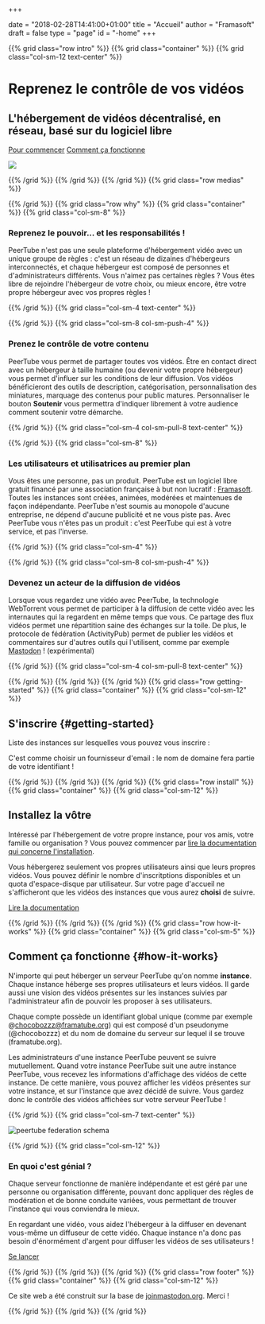 +++

date = "2018-02-28T14:41:00+01:00"
title = "Accueil"
author = "Framasoft"
draft = false
type = "page"
id = "-home"
+++

{{% grid class="row intro" %}}
{{% grid class="container" %}}
{{% grid class="col-sm-12 text-center" %}}
# Reprenez le contrôle de vos vidéos
## L'hébergement de vidéos décentralisé, en réseau, basé sur du logiciel libre

[Pour commencer](#getting-started) [Comment ça fonctionne](#how-it-works)

![](/notebook.jpg)

{{% /grid %}}
{{% /grid %}}
{{% /grid %}}
{{% grid class="row medias" %}}

<!---
{{% grid class="container" %}}
{{% grid class="col-sm-12 text-center" %}}

### As seen on

- [![Le Figaro](/le_figaro_nb.png)](#media1)
- [![L’Humanité](/l_humanite_nb.png)](#media2)
- [![Libération](/liberation_nb.png)](#media3)
- [![NextInpact](/next_inpact_nb.png)](#media4)

{{% /grid %}}
{{% /grid %}}
-->

{{% /grid %}}
{{% grid class="row why" %}}
{{% grid class="container" %}}
{{% grid class="col-sm-8" %}}

### Reprenez le pouvoir... et les responsabilités !

PeerTube n'est pas une seule plateforme d'hébergement vidéo avec un unique groupe de règles : 
c'est un réseau de dizaines d'hébergeurs interconnectés, et chaque hébergeur est composé
de personnes et d'administrateurs différents. Vous n'aimez pas certaines règles ? 
Vous êtes libre de rejoindre l'hébergeur de votre choix, ou mieux encore, 
être votre propre hébergeur avec vos propres règles !

{{% /grid %}}
{{% grid class="col-sm-4 text-center" %}}

<i class="fa fa-globe fa-5x" aria-hidden="true"></i>

{{% /grid %}}
{{% grid class="col-sm-8 col-sm-push-4" %}}

### Prenez le contrôle de votre contenu

PeerTube vous permet de partager toutes vos vidéos. Être en contact direct avec un hébergeur à taille humaine (ou devenir votre propre hébergeur) vous permet d'influer sur les conditions de leur diffusion.
Vos vidéos bénéficieront des outils de description, catégorisation, personnalisation des miniatures, marquage des contenus pour public matures.
Personnaliser le bouton **Soutenir** vous permettra d'indiquer librement à votre audience comment soutenir votre démarche.

{{% /grid %}}
{{% grid class="col-sm-4 col-sm-pull-8 text-center" %}}

<i class="fa fa-comment fa-5x" aria-hidden="true"></i>

{{% /grid %}}
{{% grid class="col-sm-8" %}}

### Les utilisateurs et utilisatrices au premier plan

Vous êtes une personne, pas un produit. PeerTube est un logiciel libre gratuit
financé par une association française à but non lucratif : [Framasoft](https://soutenir.framasoft.org/association).
Toutes les instances sont créées, animées, modérées et maintenues de façon 
indépendante. PeerTube n'est soumis au monopole d'aucune entreprise, ne dépend
d'aucune publicité et ne vous piste pas.
Avec PeerTube vous n'êtes pas un produit :
c'est PeerTube qui est à votre service, et pas l'inverse. 

{{% /grid %}}
{{% grid class="col-sm-4" %}}

<i class="fa fa-group fa-5x" aria-hidden="true"></i>

{{% /grid %}}
{{% grid class="col-sm-8 col-sm-push-4" %}}

### Devenez un acteur de la diffusion de vidéos

Lorsque vous regardez une vidéo avec PeerTube, la technologie WebTorrent
vous permet de participer à la diffusion de cette vidéo avec les internautes qui
la regardent en même temps que vous.
Ce partage des flux vidéos permet une répartition saine des échanges sur la toile.
De plus, le protocole de fédération (ActivityPub) permet de publier les vidéos et commentaires sur d'autres outils qui l'utilisent, comme par exemple [Mastodon](https://joinmastodon.org) ! (expérimental)

{{% /grid %}}
{{% grid class="col-sm-4 col-sm-pull-8 text-center" %}}

<i class="fa fa-fire fa-5x" aria-hidden="true"></i>

{{% /grid %}}
{{% /grid %}}
{{% /grid %}}
{{% grid class="row getting-started" %}}
{{% grid class="container" %}}
{{% grid class="col-sm-12" %}}

## S'inscrire {#getting-started}

Liste des instances sur lesquelles vous pouvez vous inscrire :

<div id="instances-list" class="list-group"></div>

<div id="instances-list-error" class="alert alert-danger" style="display: none">Nous sommes désolé mais nous n'arrivons pas à récupérer la liste des instances. Merci de réessayer plus tard.</div>
<div class="alert alert-info">C'est comme choisir un fournisseur d'email : le nom de domaine fera partie de votre identifiant !</div>

{{% /grid %}}
{{% /grid %}}
{{% /grid %}}
{{% grid class="row install" %}}
{{% grid class="container" %}}
{{% grid class="col-sm-12" %}}

## Installez la vôtre

Intéressé par l'hébergement de votre propre instance, pour vos amis, votre famille 
ou organisation ? Vous pouvez commencer par [lire la documentation qui concerne 
l'installation](https://github.com/Chocobozzz/PeerTube/blob/develop/support/doc/production.md). 

Vous hébergerez seulement vos propres utilisateurs ainsi que
leurs propres vidéos. Vous pouvez définir le nombre d'inscritptions disponibles et un quota d'espace-disque par utilisateur. Sur votre page d'accueil ne s'afficheront que les vidéos des instances que vous aurez **choisi** de suivre.

<a href="https://github.com/Chocobozzz/PeerTube/#production" target="_blank">Lire la documentation</a>

{{% /grid %}}
{{% /grid %}}
{{% /grid %}}
{{% grid class="row how-it-works" %}}
{{% grid class="container" %}}
{{% grid class="col-sm-5" %}}

## Comment ça fonctionne {#how-it-works}

N'importe qui peut héberger un serveur PeerTube qu'on nomme **instance**. 
Chaque instance héberge ses propres utilisateurs et leurs vidéos. Il garde 
aussi une vision des vidéos présentes sur les instances suivies par l'administrateur
afin de pouvoir les proposer à ses utilisateurs. 

Chaque compte possède un identifiant global unique (comme par exemple 
@chocobozzz@framatube.org) qui est composé d'un pseudonyme (@chocobozzz)
et du nom de domaine du serveur sur lequel il se trouve (framatube.org).

Les administrateurs d'une instance PeerTube peuvent se suivre mutuellement.
Quand votre instance PeerTube suit une autre instance PeerTube, vous recevez
les informations d'affichage des vidéos de cette instance. De cette manière, vous pouvez afficher
les vidéos présentes sur votre instance, et sur l'instance que avez décidé de suivre.
Vous gardez donc le contrôle des vidéos affichées sur votre serveur PeerTube !

{{% /grid %}}
{{% grid class="col-sm-7 text-center" %}}

![peertube federation schema](/pt-p2p.png)

{{% /grid %}}
{{% grid class="col-sm-12" %}}

### En quoi c'est génial ?

Chaque serveur fonctionne de manière indépendante et est géré par une personne 
ou organisation différente, pouvant donc appliquer des règles de modération
et de bonne conduite variées, vous permettant de trouver l'instance qui vous
conviendra le mieux.

En regardant une vidéo, vous aidez l'hébergeur à la diffuser en devenant vous-même
un diffuseur de cette vidéo. Chaque instance n'a donc pas besoin d'énormément d'argent
pour diffuser les vidéos de ses utilisateurs !

[Se lancer](#getting-started)

{{% /grid %}}
{{% /grid %}}
{{% /grid %}}
{{% grid class="row footer" %}}
{{% grid class="container" %}}
{{% grid class="col-sm-12" %}}

Ce site web a été construit sur la base de <a href="https://joinmastodon.org" target="_blank">joinmastodon.org</a>. Merci !

{{% /grid %}}
{{% /grid %}}
{{% /grid %}}
<p>
